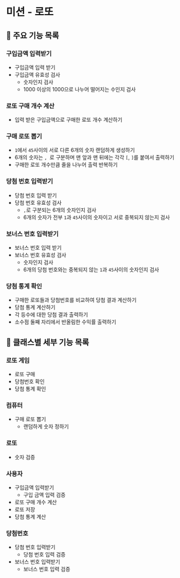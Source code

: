 # 미션 - 로또

## 📄 주요 기능 목록

### 구입금액 입력받기
- 구입금액 입력 받기
- 구입금액 유효성 검사
  - 숫자인지 검사
  - 1000 이상의 1000으로 나누어 떨어지는 수인지 검사
    
### 로또 구매 개수 계산
- 입력 받은 구입금액으로 구매한 로또 개수 계산하기

### 구매 로또 뽑기
- `1`에서 `45`사이의 서로 다른 6개의 숫자 랜덤하게 생성하기
- 6개의 숫자는 `, `로 구분하며 맨 앞과 맨 뒤에는 각각 `[`, `]`를 붙여서 출력하기
- 구매한 로또 개수만큼 줄을 나누어 출력 반복하기

### 당첨 번호 입력받기
- 당첨 번호 입력 받기
- 당첨 번호 유효성 검사
  - `,`로 구분되는 6개의 숫자인지 검사
  - 6개의 숫자가 전부 `1`과 `45`사이의 숫자이고 서로 중복되지 않는지 검사
    
### 보너스 번호 입력받기
- 보너스 번호 입력 받기
- 보너스 번호 유효성 검사
    - 숫자인지 검사
    - 6개의 당첨 번호와는 중복되지 않는 `1`과 `45`사이의 숫자인지 검사
    
### 당첨 통계 확인
- 구매한 로또들과 당첨번호를 비교하여 당첨 결과 계산하기
- 당첨 통계 계산하기
- 각 등수에 대한 당첨 결과 출력하기
- 소수점 둘째 자리에서 반올림한 수익률 출력하기

## 📓 클래스별 세부 기능 목록

### 로또 게임
- 로또 구매
- 당첨번호 확인
- 당첨 통계 확인

### 컴퓨터
- 구매 로또 뽑기
  - 랜덤하게 숫자 정하기

### 로또
- 숫자 검증

### 사용자
- 구입금액 입력받기
  - 구입 금액 입력 검증
- 로또 구매 개수 계산
- 로또 저장
- 당첨 통계 계산

### 당첨번호
- 당첨 번호 입력받기
  - 당첨 번호 입력 검증
- 보너스 번호 입력받기
  - 보너스 번호 입력 검증
